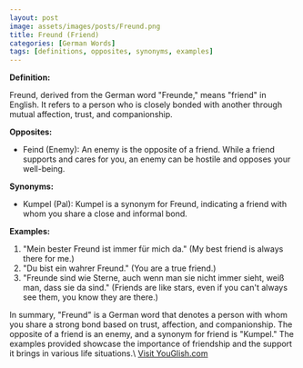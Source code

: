 ```yaml
---
layout: post
image: assets/images/posts/Freund.png
title: Freund (Friend)
categories: [German Words]
tags: [definitions, opposites, synonyms, examples]
---
```


**Definition:**

Freund, derived from the German word "Freunde," means "friend" in English. It refers to a person who is closely bonded with another through mutual affection, trust, and companionship.

**Opposites:**

- Feind (Enemy): An enemy is the opposite of a friend. While a friend supports and cares for you, an enemy can be hostile and opposes your well-being.

**Synonyms:**

- Kumpel (Pal): Kumpel is a synonym for Freund, indicating a friend with whom you share a close and informal bond.

**Examples:**

1. "Mein bester Freund ist immer für mich da." (My best friend is always there for me.)
2. "Du bist ein wahrer Freund." (You are a true friend.)
3. "Freunde sind wie Sterne, auch wenn man sie nicht immer sieht, weiß man, dass sie da sind." (Friends are like stars, even if you can't always see them, you know they are there.)

In summary, "Freund" is a German word that denotes a person with whom you share a strong bond based on trust, affection, and companionship. The opposite of a friend is an enemy, and a synonym for friend is "Kumpel." The examples provided showcase the importance of friendship and the support it brings in various life situations.\ <a id="yg-widget-0" class="youglish-widget" data-query="Freund" data-lang="german" data-components="8412" data-auto-start="0" data-bkg-color="theme_light" data-title="How%20to%20pronounce%20Freund%20in%20German"  rel="nofollow" href="https://youglish.com">Visit YouGlish.com</a><script async src="https://youglish.com/public/emb/widget.js" charset="utf-8"></script>